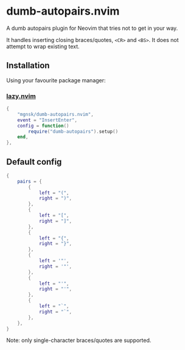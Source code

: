 # dumb-autopairs.nvim

A dumb autopairs plugin for Neovim that tries not to get in your way.

It handles inserting closing braces/quotes, `<CR>` and `<BS>`.
It does not attempt to wrap existing text.

## Installation

Using your favourite package manager:

### [lazy.nvim](https://github.com/folke/lazy.nvim)

```lua
{
    "mgnsk/dumb-autopairs.nvim",
    event = "InsertEnter",
    config = function()
        require("dumb-autopairs").setup()
    end,
},
```

## Default config

```lua
{
    pairs = {
        {
            left = "(",
            right = ")",
        },
        {
            left = "[",
            right = "]",
        },
        {
            left = "{",
            right = "}",
        },
        {
            left = '"',
            right = '"',
        },
        {
            left = "'",
            right = "'",
        },
        {
            left = "`",
            right = "`",
        },
    },
}
```

Note: only single-character braces/quotes are supported.
